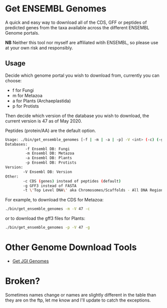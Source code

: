 # Get ENSEMBL Genomes
A quick and easy way to download all of the CDS, GFF or peptides of predicted genes from the taxa available across the different ENSEMBL Genome portals.

**NB** Neither this tool nor myself are affiliated witih ENSEMBL, so please use at your own risk and responsibly.

## Usage
Decide which genome portal you wish to download from, currently you can choose:
 * f for Fungi
 * m for Metazoa
 * a for Plants (Archaeplastida)
 * p for Protists
 
 Then decide which version of the database you wish to download, the current version is 47 as of May 2020.
 
 Peptides (protein/AA) are the default option.
 
```bash
Usage: ./bin/get_ensemble_genomes [-f | -m | -a | -p] -V <int> (-c) (-g)
Databases:
		 -f Ensembl DB: Fungi
		 -m Ensembl DB: Metazoa
		 -a Ensembl DB: Plants
		 -p Ensembl DB: Protists
Version:
		-V Ensembl DB: Version
Other:
 		-c CDS (genes) instead of peptides (default)
 		-g GFF3 instead of FASTA
		-t \'Top Level DNA\' aka Chromosomes/Scaffolds - All DNA Regions
```

For example, to download the CDS for Metazoa:
```bash
./bin/get_ensemble_genomes -m -V 47 -c
```

or to download the gff3 files for Plants:
```bash
./bin/get_ensemble_genomes -p -V 47 -g
```

# Other Genome Download Tools
 * [Get JGI Genomes](https://github.com/guyleonard/get_jgi_genomes)

# Broken?
Sometimes names change or names are slightly different in the table than they are on the ftp, let me know and I'll update to catch the exceptions.
